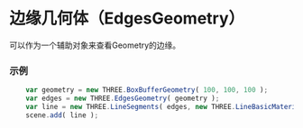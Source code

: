 # 边缘几何体（EdgesGeometry）

可以作为一个辅助对象来查看Geometry的边缘。

### 示例

```js
    var geometry = new THREE.BoxBufferGeometry( 100, 100, 100 );
    var edges = new THREE.EdgesGeometry( geometry );
    var line = new THREE.LineSegments( edges, new THREE.LineBasicMaterial( { color: 0xffffff } ) );
    scene.add( line );
```